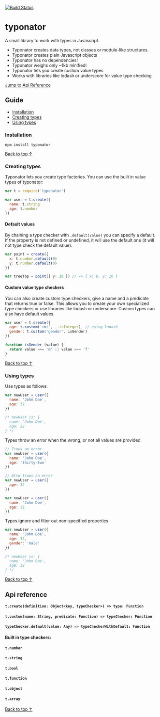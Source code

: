 [![Build Status](https://travis-ci.org/ngerritsen/typonator.svg?branch=master)](https://travis-ci.org/ngerritsen/typonator)

# typonator

A small library to work with types in Javascript.

- Typonator creates data types, not classes or module-like structures.
- Typonator creates plain Javascript objects
- Typonator has no dependencies!
- Typonator weighs only ~1kb minified!
- Typonator lets you create custom value types
- Works with libraries like lodash or underscore for value type checking

[Jump to Api Reference](#api-reference)

## Guide

- [Installation](#installation)
- [Creating types](#creating-types)
- [Using types](#using-types)

### Installation

```
npm install typonator
```

[Back to top ↑](#guide)

### Creating types

Typonator lets you create type factories. You can use the built in value types of typonator:

```js
var t = require('typonator')

var user = t.create({
  name: t.string
  age: t.number
})
```

#### Default values

By chaining a type checker with `.default(value)` you can specify a default. If the property is not defined or undefined, it will use the default one (it will not type check the default value).

```js
var point = create({
  x: t.number.default(0)
  y: t.number.default(0)
})

var treeTop = point({ y: 20 }) // => { x: 0, y: 20 }
```

#### Custom value type checkers

You can also create custom type checkers, give a name and a predicate that returns true or false. This allows you to create your own specialized type checkers or use libraries like lodash or underscore. Custom types can also have default values.

```js
var user = t.create({
  age: t.custom('int', _.isInteger), // using lodash
  gender: t.custom('gender', isGender)
})

function isGender (value) {
  return value === 'm' || value === 'f'
}
```

[Back to top ↑](#guide)

### Using types

Use types as follows:

```js
var newUser = user({
  name: 'John Doe',
  age: 32
})

/* newUser is: {
  name: 'John Doe',
  age: 32
} */
```

Types throw an error when the wrong, or not all values are provided

```js
// Trows an error
var newUser = user({
  name: 'John Doe',
  age: 'thirty-two'
})

// Also trows an error
var newUser = user({
  age: 32
})

var newUser = user({
  name: 'John Doe',
  age: 32
})
```

Types ignore and filter out non-specified properties

```js
var newUser = user({
  name: 'John Doe',
  age: 32,
  gender: 'male'
})

/* newUser is: {
  name: 'John Doe',
  age: 32
} */
```

[Back to top ↑](#guide)

## Api reference

#### `t.create(definition: Object<key, typeChecker>) => type: Function`

#### `t.custom(name: String, predicate: Function) => typeChecker: Function`

#### `typeChecker.default(value: Any) => typeCheckerWithDefault: Function`

#### Built in type checkers:

#### `t.number`
#### `t.string`
#### `t.bool`
#### `t.function`
#### `t.object`
#### `t.array`

[Back to top ↑](#guide)

